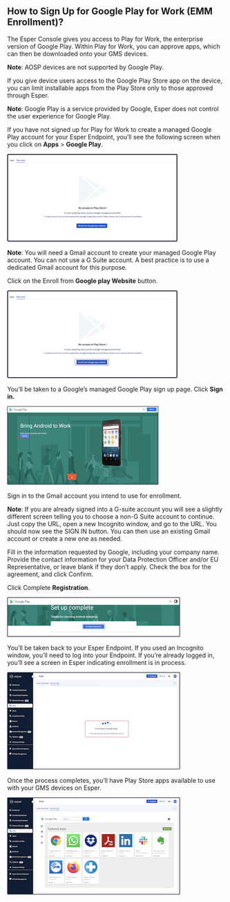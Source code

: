 ## How to Sign Up for Google Play for Work (EMM Enrollment)?

  

The Esper Console gives you access to Play for Work, the enterprise version of Google Play. Within Play for Work, you can approve apps, which can then be downloaded onto your GMS devices.

  

**Note**: AOSP devices are not supported by Google Play.

  

If you give device users access to the Google Play Store app on the device, you can limit installable apps from the Play Store only to those approved through Esper.

  

**Note**: Google Play is a service provided by Google, Esper does not control the user experience for Google Play.

  

If you have not signed up for Play for Work to create a managed Google Play account for your Esper Endpoint, you’ll see the following screen when you click on **Apps** > **Google Play**.

  

![](./images/signup/1-createaccount.png)

  

**Note**: You will need a Gmail account to create your managed Google Play account. You can not use a G Suite account. A best practice is to use a dedicated Gmail account for this purpose.

Click on the Enroll from **Google play Website** button.

![](./images/signup/2-createButton.png)

You’ll be taken to a Google’s managed Google Play sign up page. Click **Sign in.**

![](./images/signup/3-signin.png)

Sign in to the Gmail account you intend to use for enrollment.

**Note**: If you are already signed into a G-suite account you will see a slightly different screen telling you to choose a non-G Suite account to continue. Just copy the URL, open a new Incognito window, and go to the URL. You should now see the SIGN IN button. You can then use an existing Gmail account or create a new one as needed.

Fill in the information requested by Google, including your company name. Provide the contact information for your Data Protection Officer and/or EU Representative, or leave blank if they don’t apply. Check the box for the agreement, and click Confirm.

Click Complete **Registration**.

![](./images/signup/4-complete.png)

You’ll be taken back to your Esper Endpoint. If you used an Incognito window, you’ll need to log into your Endpoint. If you’re already logged in, you’ll see a screen in Esper indicating enrollment is in process.

![](./images/signup/5-enrolling.png)

Once the process completes, you’ll have Play Store apps available to use with your GMS devices on Esper.

![](./images/signup/6-googleplay.png)